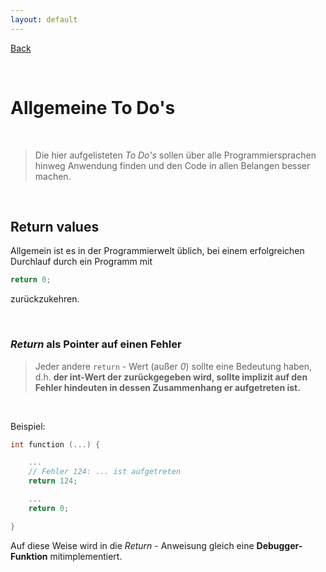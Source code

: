 ```yaml
---
layout: default
---
```


[Back](../)

&nbsp;

# Allgemeine To Do's

&nbsp;

> Die hier aufgelisteten *To Do's* sollen über alle Programmiersprachen hinweg Anwendung finden und den Code in allen Belangen besser machen. 

&nbsp;

## Return values

Allgemein ist es in der Programmierwelt üblich, bei einem erfolgreichen Durchlauf durch ein Programm mit

```c
return 0;
```
zurückzukehren.

&nbsp;

### *Return* als Pointer auf einen Fehler

> Jeder andere `return` - Wert (außer *0*) sollte eine Bedeutung haben, d.h. **der int-Wert der zurückgegeben wird, sollte implizit auf den Fehler hindeuten in dessen Zusammenhang er aufgetreten ist.**

&nbsp;

Beispiel:
```c
int function (...) {

    ...
    // Fehler 124: ... ist aufgetreten
    return 124;

    ...
    return 0;

}
```

Auf diese Weise wird in die *Return* - Anweisung gleich eine **Debugger-Funktion** mitimplementiert.  


